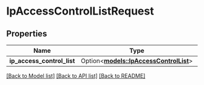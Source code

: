 # IpAccessControlListRequest

## Properties

Name | Type | Description | Notes
------------ | ------------- | ------------- | -------------
**ip_access_control_list** | Option<[**models::IpAccessControlList**](IPAccessControlList.md)> |  | [optional]

[[Back to Model list]](../README.md#documentation-for-models) [[Back to API list]](../README.md#documentation-for-api-endpoints) [[Back to README]](../README.md)


